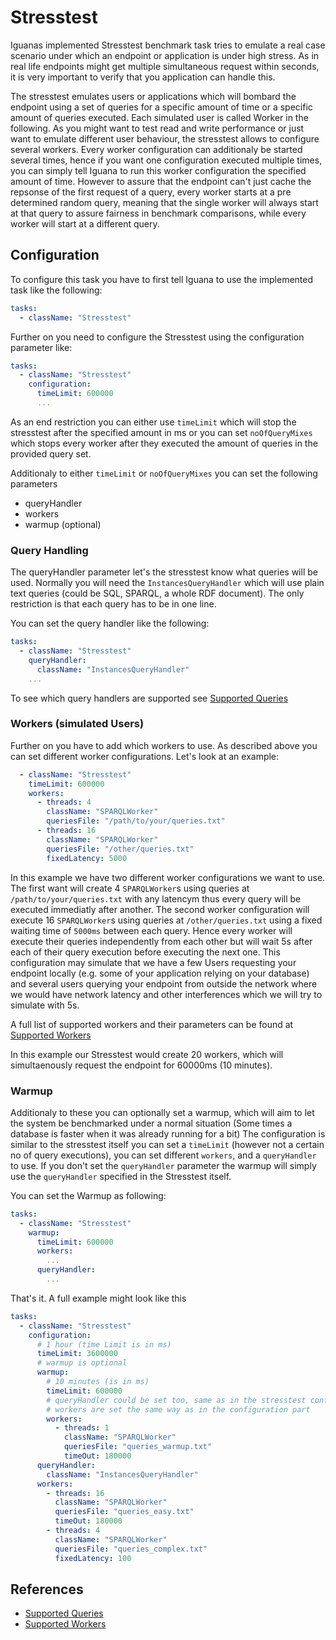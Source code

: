 # Stresstest
 
Iguanas implemented Stresstest benchmark task tries to emulate a real case scenario under which an endpoint or application is under high stress. 
As in real life endpoints might get multiple simultaneous request within seconds, it is very important to verify that you application can handle this. 

The stresstest emulates users or applications which will bombard the endpoint using a set of queries for a specific amount of time or a specific amount of queries executed.
Each simulated user is called Worker in the following. 
As you might want to test read and write performance or just want to emulate different user behaviour, the stresstest allows to configure several workers. 
Every worker configuration can additionaly be started several times, hence if you want one configuration executed multiple times, you can simply tell Iguana to run this worker configuration the specified amount of time. 
However to assure that the endpoint can't just cache the repsonse of the first request of a query, every worker starts at a pre determined random query, meaning that the single worker will always start at that query to assure fairness in benchmark comparisons, while every worker will start at a different query.

## Configuration

To configure this task you have to first tell Iguana to use the implemented task like the following:

```yaml
tasks:
  - className: "Stresstest"
```

Further on you need to configure the Stresstest using the configuration parameter like:

```yaml
tasks:
  - className: "Stresstest"
    configuration:
      timeLimit: 600000
      ...
```

As an end restriction you can either use `timeLimit` which will stop the stresstest after the specified amount in ms or you can set `noOfQueryMixes` which stops every worker after they executed the amount of queries in the provided query set.

Additionaly to either `timeLimit` or `noOfQueryMixes` you can set the following parameters

* queryHandler
* workers
* warmup (optional)

### Query Handling

The queryHandler parameter let's the stresstest know what queries will be used. 
Normally you will need the `InstancesQueryHandler` which will use plain text queries (could be SQL, SPARQL, a whole RDF document). The only restriction is that each query has to be in one line.

You can set the query handler like the following:
```yaml
tasks:
  - className: "Stresstest"
    queryHandler:
      className: "InstancesQueryHandler"
    ...
```

To see which query handlers are supported see  [Supported Queries](../queries/)

### Workers (simulated Users)

Further on you have to add which workers to use. 
As described above you can set different worker configurations. 
Let's look at an example:
```yaml
  - className: "Stresstest"
    timeLimit: 600000
    workers:
      - threads: 4
        className: "SPARQLWorker"
        queriesFile: "/path/to/your/queries.txt"
      - threads: 16
        className: "SPARQLWorker"
        queriesFile: "/other/queries.txt"
        fixedLatency: 5000      
```

In this example we have two different worker configurations we want to use. The first want will create 4 `SPARQLWorker`s using queries at `/path/to/your/queries.txt` with any latencym thus every query will be executed immediatly after another.
The second worker configuration will execute 16 `SPARQLWorker`s using queries at `/other/queries.txt` using a fixed waiting time of `5000ms` between each query. 
Hence every worker will execute their queries independently from each other but will wait 5s after each of their query execution before executing the next one.
This configuration may simulate that we have a few Users requesting your endpoint locally (e.g. some of your application relying on your database) and several users querying your endpoint from outside the network where we would have network latency and other interferences which we will try to simulate with 5s. 

A full list of supported workers and their parameters can be found at [Supported Workers](../workers)

In this example our Stresstest would create 20 workers, which will simultaenously request the endpoint  for 60000ms (10 minutes).
 
### Warmup 

Additionaly to these you can optionally set a warmup, which will aim to let the system be benchmarked under a normal situation (Some times a database is faster when it was already running for a bit) 
The configuration is similar to the stresstest itself you can set a `timeLimit` (however not a certain no of query executions), you can set different `workers`, and a `queryHandler` to use. 
If you don't set the `queryHandler` parameter the warmup will simply use the `queryHandler` specified in the Stresstest itself. 

You can set the Warmup as following:
```yaml
tasks:
  - className: "Stresstest"
    warmup:
      timeLimit: 600000
      workers: 
        ...
      queryHandler:
        ...
```

That's it. 
A full example might look like this

```yaml
tasks:
  - className: "Stresstest"
    configuration:
      # 1 hour (time Limit is in ms)
      timeLimit: 3600000
      # warmup is optional
      warmup:
        # 10 minutes (is in ms)
        timeLimit: 600000
        # queryHandler could be set too, same as in the stresstest configuration, otherwise the same queryHandler will be use.
        # workers are set the same way as in the configuration part
        workers:
          - threads: 1
            className: "SPARQLWorker"
            queriesFile: "queries_warmup.txt"
            timeOut: 180000
      queryHandler:
        className: "InstancesQueryHandler"
      workers:
        - threads: 16
          className: "SPARQLWorker"
          queriesFile: "queries_easy.txt"
          timeOut: 180000
        - threads: 4
          className: "SPARQLWorker"
          queriesFile: "queries_complex.txt"
          fixedLatency: 100
```

## References

* [Supported Queries](../queries/)
* [Supported Workers](../workers)
